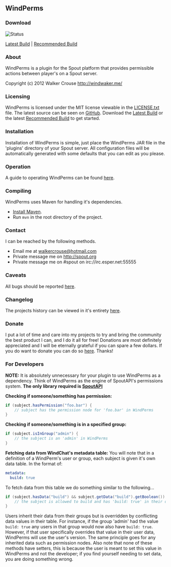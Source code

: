 ## WindPerms

### Download
![Status]

[Latest Build] | [Recommended Build]

### About
WindPerms is a plugin for the Spout platform that provides permissible actions between player's on a Spout server.

Copyright (c) 2012 Walker Crouse <http://windwaker.me/>

### Licensing
WindPerms is licensed under the MIT license viewable in the [LICENSE.txt] file.
The latest source can be seen on [GitHub].
Download the [Latest Build] or the latest [Recommended Build] to get started.

### Installation
Installation of WindPerms is simple, just place the WindPerms JAR file in the 'plugins' directory of your Spout server. All configuration files will be automatically generated with some defaults that you can edit as you please.

### Operation
A guide to operating WindPerms can be found [here][Wiki].

### Compiling
WindPerms uses Maven for handling it's dependencies.
* [Install Maven][Maven].
* Run `mvn` in the root directory of the project.

### Contact
I can be reached by the following methods.
* Email me at walkercrouse@hotmail.com
* Private message me on http://spout.org
* Private message me on #spout on irc://irc.esper.net:55555

### Caveats
All bugs should be reported [here][Issues].

### Changelog
The projects history can be viewed in it's entirety [here][Commits].

### Donate
I put a lot of time and care into my projects to try and bring the community the best product I can, and I do it all for free! Donations are most definitely appreciated and I will be eternally grateful if you can spare a few dollars.
If you do want to donate you can do so [here][Donate]. Thanks!

### For Developers
**NOTE:** It is absolutely unnecessary for your plugin to use WindPerms as a dependency. Think of WindPerms as the engine of SpoutAPI's permissions system. **The only library required is [SpoutAPI]**

**Checking if someone/something has permission:**
```java
if (subject.hasPermission("foo.bar") {
    // subject has the permission node for 'foo.bar' in WindPerms
}
```

**Checking if someone/something is in a specified group:**
```java
if (subject.isInGroup("admin") {
    // the subject is an 'admin' in WindPerms
}
```

**Fetching data from WindChat's metadata table:**
You will note that in a definition of a WindPerm's user or group, each subject is given it's own data table. In the format of:
```yaml
metadata:
  build: true
```
To fetch data from this table we do something similar to the following...
```java
if (subject.hasData("build") && subject.getData("build").getBoolean()) {
    // the subject is allowed to build and has 'build: true' in their data table
}
```

Users inherit their data from their groups but is overridden by conflicting data values in their table. For instance, if the group 'admin' had the value `build: true` any users in that group would now also have `build: true`. However, if that user specifically overrides that value in their user data, WindPerms will use the user's version. The same principle goes for any inherited data such as permission nodes. Also note that none of these methods have setters, this is because the user is meant to set this value in WindPerms and not the developer; if you find yourself needing to set data, you are doing something wrong.

[Status]: http://build.spout.org/job/WindPerms/badge/icon/
[GitHub Icon]: http://forums.spout.org/attachments/github-png.1022/
[Jenkins Icon]: http://forums.spout.org/attachments/jenkins-png.1023/
[Latest Build]: http://build.spout.org/job/WindPerms/lastSuccessfulBuild/
[Recommended Build]: http://build.spout.org/job/WindPerms/Recommended/
[LICENSE.txt]: http://github.com/W1ndwaker/WindPerms/LICENSE.txt/
[GitHub]: http://github.com/W1ndwaker/WindPerms/
[Donate]: https://www.paypal.com/us/cgi-bin/webscr?cmd=_flow&SESSION=4TN0_fr0Gi-575SxsOoYeRENqYWhhKsx4GwKTY1SrhwQTXOFbAeTG1uQ_PG&dispatch=5885d80a13c0db1f8e263663d3faee8db02a037e263542f58098410815cf7df7
[SpoutAPI]: https://github.com/SpoutDev/SpoutAPI
[Issues]: https://github.com/W1ndwaker/WindPerms/issues
[Commits]: https://github.com/W1ndwaker/WindPerms/commits/master
[Wiki]: https://github.com/W1ndwaker/WindPerms/wiki
[Maven]: http://maven.apache.org/download.cgi
